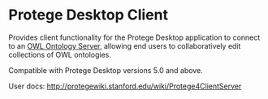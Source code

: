 Protege Desktop Client
======================

Provides client functionality for the Protege Desktop application to connect to an [OWL Ontology Server][], allowing end users to collaboratively edit collections of OWL ontologies.

  [OWL Ontology Server]: http://github.com/protegeproject/org.protege.owl.server
  
Compatible with Protege Desktop versions 5.0 and above.

User docs: http://protegewiki.stanford.edu/wiki/Protege4ClientServer

